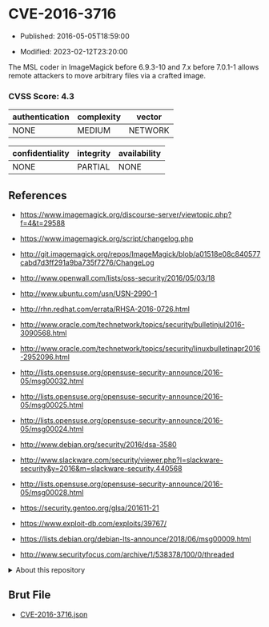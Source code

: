 # CVE-2016-3716

- Published: 2016-05-05T18:59:00

- Modified: 2023-02-12T23:20:00

The MSL coder in ImageMagick before 6.9.3-10 and 7.x before 7.0.1-1 allows remote attackers to move arbitrary files via a crafted image.

### CVSS Score: **4.3**

| authentication | complexity | vector |
| --- | --- | --- |
| NONE | MEDIUM | NETWORK |

| confidentiality | integrity | availability |
| --- | --- | --- |
| NONE | PARTIAL | NONE |

## References

* https://www.imagemagick.org/discourse-server/viewtopic.php?f=4&t=29588

* https://www.imagemagick.org/script/changelog.php

* http://git.imagemagick.org/repos/ImageMagick/blob/a01518e08c840577cabd7d3ff291a9ba735f7276/ChangeLog

* http://www.openwall.com/lists/oss-security/2016/05/03/18

* http://www.ubuntu.com/usn/USN-2990-1

* http://rhn.redhat.com/errata/RHSA-2016-0726.html

* http://www.oracle.com/technetwork/topics/security/bulletinjul2016-3090568.html

* http://www.oracle.com/technetwork/topics/security/linuxbulletinapr2016-2952096.html

* http://lists.opensuse.org/opensuse-security-announce/2016-05/msg00032.html

* http://lists.opensuse.org/opensuse-security-announce/2016-05/msg00025.html

* http://lists.opensuse.org/opensuse-security-announce/2016-05/msg00024.html

* http://www.debian.org/security/2016/dsa-3580

* http://www.slackware.com/security/viewer.php?l=slackware-security&y=2016&m=slackware-security.440568

* http://lists.opensuse.org/opensuse-security-announce/2016-05/msg00028.html

* https://security.gentoo.org/glsa/201611-21

* https://www.exploit-db.com/exploits/39767/

* https://lists.debian.org/debian-lts-announce/2018/06/msg00009.html

* http://www.securityfocus.com/archive/1/538378/100/0/threaded

<details>
<summary>About this repository</summary> 

  This repository is part of the project [Live Hack CVE](https://github.com/Live-Hack-CVE). Main website can be found [www.live-hack.org](https://www.live-hack.org) 
  
  Made by [Sn0wAlice](https://github.com/Sn0wAlice) for the people that care about security and need to have a feed of the latest CVEs. Hope you enjoy it, don't forget to star the repo and follow me on [Twitter](https://twitter.com/Sn0wAlice) and [Github](https://github.com/Sn0wAlice). And that is my [personnal website](https://www.alice-snow.me/)

  - [Home Page](https://github.com/Live-Hack-CVE)
  - [Framework](https://github.com/Live-Hack-CVE/cve-framework)
  - [CVE database](https://github.com/Live-Hack-CVE/full_database)
  - [Changelog](https://github.com/Live-Hack-CVE/Changelog)
</details>

## Brut File

* [CVE-2016-3716.json](https://raw.githubusercontent.com/Live-Hack-CVE/full_database/main/cves/2016/CVE-2016-3716.json)

